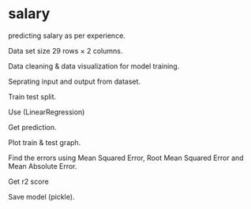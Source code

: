 # salary
predicting salary as per experience.

Data set size 29 rows × 2 columns.

Data cleaning & data visualization for model training.

Seprating input and output from dataset.

Train test split.

Use (LinearRegression)

Get prediction.

Plot train & test graph.

Find the errors using Mean Squared Error, Root Mean Squared Error and Mean Absolute Error.

Get r2 score

Save model (pickle).
